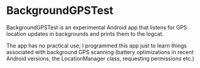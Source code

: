 # BackgroundGPSTest
BackgroundGPSTest is an experimental Android app that listens for GPS location updates in backgrounds and prints them to the logcat.

The app has no practical use; I programmed this app just to learn things associated with background GPS scanning (battery optimizations in recent Android versions, the LocationManager class, requesting permissions etc.)
